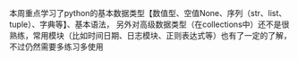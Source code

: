 本周重点学习了python的基本数据类型【数值型、空值None、序列（str、list、tuple）、字典等】、基本语法，
另外对高级数据类型（在collections中）还不是很熟练，常用模块（比如时间日期、日志模块、正则表达式等）也有了一定的了解，不过仍然需要多练习多使用